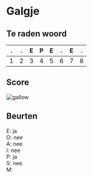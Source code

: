 # Galgje

## Te raden woord

|.|.|E|P|E|.|E|.|
|-|-|-|-|-|-|-|-|
|1|2|3|4|5|6|7|8|

## Score
![gallow](./images/5.png)

## Beurten
E: ja  
O: nee  
A: nee  
I: nee  
P: ja  
S: nee  
M: